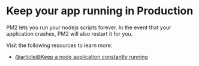 # Keep your app running in Production

PM2 lets you run your nodejs scripts forever. In the event that your application crashes, PM2 will also restart it for you.

Visit the following resources to learn more:

- [@article@Keep a node application constantly running](https://devtut.github.io/nodejs/keep-a-node-application-constantly-running.html#use-pm2-as-a-process-manager)

